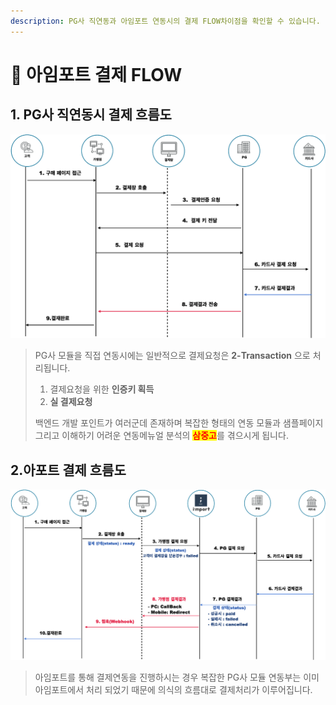 ```yaml
---
description: PG사 직연동과 아임포트 연동시의 결제 FLOW차이점을 확인할 수 있습니다.
---
```


# 🎼 아임포트 결제 FLOW

## 1. PG사 직연동시 결제 흐름도

![PG사 직연동 결제 FLOW](<../.gitbook/assets/image (2) (1).png>)

> PG사 모듈을 직접 연동시에는 일반적으로 결제요청은 **2-Transaction** 으로 처리됩니다.
>
> 1. 결제요청을 위한 **인증키 획득**
> 2. **실 결제요청**
>
> 백엔드 개발 포인트가 여러군데 존재하며 복잡한 형태의 연동 모듈과 샘플페이지 그리고 이해하기 어려운 연동메뉴얼 분석의 <mark style="color:red;">**삼중고**</mark>를 겪으시게 됩니다.

## 2.아포트 결제 흐름도

![아포트 결제 FLOW](<../.gitbook/assets/image (21) (1) (1) (1).png>)

> 아임포트를 통해 결제연동을 진행하시는 경우 복잡한 PG사 모듈 연동부는 이미 아임포트에서 처리 되었기 때문에 의식의 흐름대로 결제처리가 이루어집니다.
